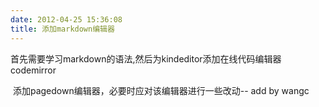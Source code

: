 ```yaml
---
date: 2012-04-25 15:36:08
title: 添加markdown编辑器
---
```



<p>
	首先需要学习markdown的语法,然后为kindeditor添加在线代码编辑器 codemirror
</p>
<p>
	&nbsp;添加pagedown编辑器，必要时应对该编辑器进行一些改动-- add by wangc&nbsp;
</p>
